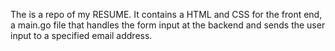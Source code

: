 The is a repo of my RESUME. It contains a HTML and CSS for the front end, a main.go file that handles the form input at the backend and sends the user input to a specified email address.
